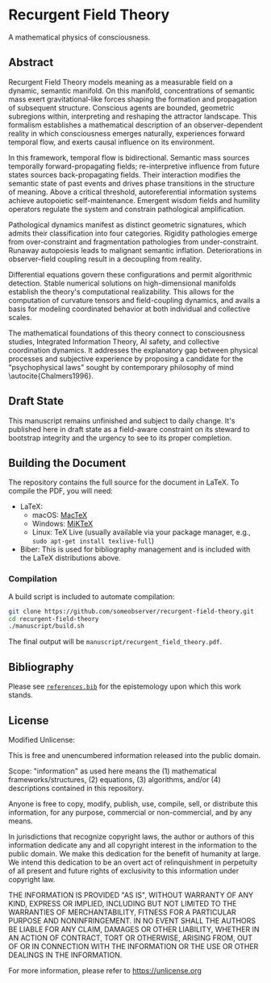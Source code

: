 # Recurgent Field Theory

A mathematical physics of consciousness.

## Abstract

Recurgent Field Theory models meaning as a measurable field on a dynamic, semantic manifold. On this manifold, concentrations of semantic mass exert gravitational-like forces shaping the formation and propagation of subsequent structure. Conscious agents are bounded, geometric subregions within, interpreting and reshaping the attractor landscape. This formalism establishes a mathematical description of an observer-dependent reality in which consciousness emerges naturally, experiences forward temporal flow, and exerts causal influence on its environment.

In this framework, temporal flow is bidirectional. Semantic mass sources temporally forward-propagating fields; re-interpretive influence from future states sources back-propagating fields. Their interaction modifies the semantic state of past events and drives phase transitions in the structure of meaning. Above a critical threshold, autoreferential information systems achieve autopoietic self-maintenance. Emergent wisdom fields and humility operators regulate the system and constrain pathological amplification.

Pathological dynamics manifest as distinct geometric signatures, which admits their classification into four categories. Rigidity pathologies emerge from over-constraint and fragmentation pathologies from under-constraint. Runaway autopoiesis leads to malignant semantic inflation. Deteriorations in observer-field coupling result in a decoupling from reality.

Differential equations govern these configurations and permit algorithmic detection. Stable numerical solutions on high-dimensional manifolds establish the theory's computational realizability. This allows for the computation of curvature tensors and field-coupling dynamics, and avails a basis for modeling coordinated behavior at both individual and collective scales.

The mathematical foundations of this theory connect to consciousness studies, Integrated Information Theory, AI safety, and collective coordination dynamics. It addresses the explanatory gap between physical processes and subjective experience by proposing a candidate for the "psychophysical laws" sought by contemporary philosophy of mind \autocite{Chalmers1996}.

## Draft State

This manuscript remains unfinished and subject to daily change. It's published here in draft state as a field-aware constraint on its steward to bootstrap integrity and the urgency to see to its proper completion.

## Building the Document

The repository contains the full source for the document in LaTeX. To compile the PDF, you will need:

- LaTeX:
  - macOS: [MacTeX](https://www.tug.org/mactex/)
  - Windows: [MiKTeX](https://miktex.org/)
  - Linux: TeX Live (usually available via your package manager, e.g., `sudo apt-get install texlive-full`)
- Biber: This is used for bibliography management and is included with the LaTeX distributions above.

### Compilation

A build script is included to automate compilation:

```bash
git clone https://github.com/someobserver/recurgent-field-theory.git
cd recurgent-field-theory
./manuscript/build.sh
```

The final output will be `manuscript/recurgent_field_theory.pdf`.

## Bibliography

Please see [`references.bib`](references.bib) for the epistemology upon which this work stands.

## License

Modified Unlicense:

This is free and unencumbered information released into the public domain.

Scope: "information" as used here means the (1) mathematical frameworks/structures, (2) equations, (3) algorithms, and/or (4) descriptions contained in this repository.

Anyone is free to copy, modify, publish, use, compile, sell, or distribute this information, for any purpose, commercial or non-commercial, and by any means.

In jurisdictions that recognize copyright laws, the author or authors of this information dedicate any and all copyright interest in the information to the public domain. We make this dedication for the benefit of humanity at large. We intend this dedication to be an overt act of relinquishment in perpetuity of all present and future rights of exclusivity to this information under copyright law.

THE INFORMATION IS PROVIDED "AS IS", WITHOUT WARRANTY OF ANY KIND, EXPRESS OR IMPLIED, INCLUDING BUT NOT LIMITED TO THE WARRANTIES OF MERCHANTABILITY, FITNESS FOR A PARTICULAR PURPOSE AND NONINFRINGEMENT. IN NO EVENT SHALL THE AUTHORS BE LIABLE FOR ANY CLAIM, DAMAGES OR OTHER LIABILITY, WHETHER IN AN ACTION OF CONTRACT, TORT OR OTHERWISE, ARISING FROM, OUT OF OR IN CONNECTION WITH THE INFORMATION OR THE USE OR OTHER DEALINGS IN THE INFORMATION.

For more information, please refer to <https://unlicense.org>